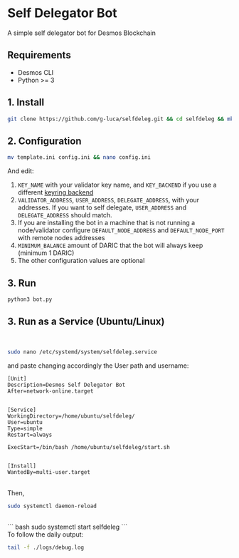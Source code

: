# Self Delegator Bot

A simple self delegator bot for Desmos Blockchain

## Requirements

* Desmos CLI
* Python >= 3

## 1\. Install

``` bash
git clone https://github.com/g-luca/selfdeleg.git && cd selfdeleg && mkdir logs
```

## 2\. Configuration

``` bash
mv template.ini config.ini && nano config.ini
```

And edit:

1. `KEY_NAME` with your validator key name, and `KEY_BACKEND` if you use a different [keyring backend](https://docs.cosmos.network/v0.42/run-node/keyring.html)
2. `VALIDATOR_ADDRESS`, `USER_ADDRESS`, `DELEGATE_ADDRESS`, with your addresses.
If you want to self delegate, `USER_ADDRESS` and `DELEGATE_ADDRESS` should match.
3. If you are installing the bot in a machine that is not running a node/validator configure `DEFAULT_NODE_ADDRESS` and `DEFAULT_NODE_PORT` with remote nodes addresses
4. `MINIMUM_BALANCE` amount of DARIC that the bot will always keep (minimum 1 DARIC)
5. The other configuration values are optional

## 3\. Run

``` bash
python3 bot.py
```

## 3\. Run as a Service \(Ubuntu/Linux\)
<br>

``` bash
sudo nano /etc/systemd/system/selfdeleg.service
```

and paste changing accordingly the User path and username:

````
[Unit]
Description=Desmos Self Delegator Bot
After=network-online.target


[Service]
WorkingDirectory=/home/ubuntu/selfdeleg/
User=ubuntu
Type=simple
Restart=always

ExecStart=/bin/bash /home/ubuntu/selfdeleg/start.sh


[Install]
WantedBy=multi-user.target
````
<br>
Then,

``` bash
sudo systemctl daemon-reload
```
<br>
``` bash
sudo systemctl start selfdeleg
```
<br>
To follow the daily output:
<br>

``` bash
tail -f ./logs/debug.log
```